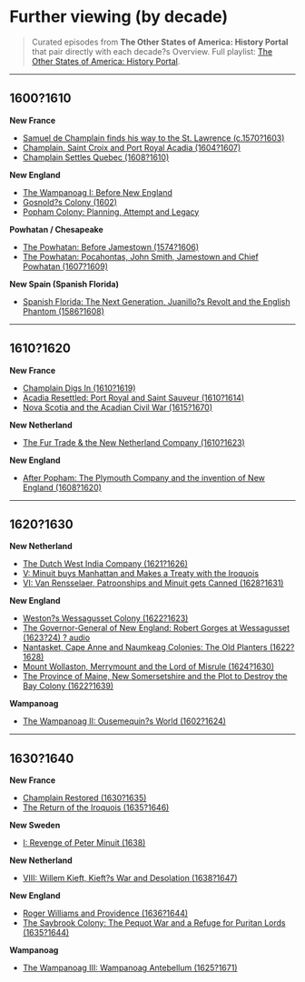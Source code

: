 # Further viewing (by decade)

> Curated episodes from **The Other States of America: History Portal** that pair directly with each decade?s Overview. Full playlist: [The Other States of America: History Portal](https://www.youtube.com/playlist?list=PLeGteAQBfysb5-NtDcw7-DkE-LgoINXy2).

---

## 1600?1610

**New France**
- [Samuel de Champlain finds his way to the St. Lawrence (c.1570?1603)](https://www.youtube.com/watch?v=Xyo_jno8brY)
- [Champlain, Saint Croix and Port Royal Acadia (1604?1607)](https://www.youtube.com/watch?v=Y5b20KVVsjU)
- [Champlain Settles Quebec (1608?1610)](https://www.youtube.com/watch?v=_LjkTVfCWAc)

**New England**
- [The Wampanoag I: Before New England](https://www.youtube.com/watch?v=iKzb7N1EPlI)
- [Gosnold?s Colony (1602)](https://www.youtube.com/watch?v=ESPQ5qs1azI)
- [Popham Colony: Planning, Attempt and Legacy](https://www.youtube.com/watch?v=YmmhYcaKvRs)

**Powhatan / Chesapeake**
- [The Powhatan: Before Jamestown (1574?1606)](https://www.youtube.com/watch?v=ZTVHGGX42ts)
- [The Powhatan: Pocahontas, John Smith, Jamestown and Chief Powhatan (1607?1609)](https://www.youtube.com/watch?v=rQjyvMYhHdQ)

**New Spain (Spanish Florida)**
- [Spanish Florida: The Next Generation, Juanillo?s Revolt and the English Phantom (1586?1608)](https://www.youtube.com/watch?v=RYqDE477GFU)

---

## 1610?1620

**New France**
- [Champlain Digs In (1610?1619)](https://www.youtube.com/watch?v=N5qUXncJQEw)
- [Acadia Resettled: Port Royal and Saint Sauveur (1610?1614)](https://www.youtube.com/watch?v=1i_vYWdmYZc)
- [Nova Scotia and the Acadian Civil War (1615?1670)](https://www.youtube.com/watch?v=62G4y03u9Wc)

**New Netherland**
- [The Fur Trade & the New Netherland Company (1610?1623)](https://www.youtube.com/watch?v=czeFItz476U)

**New England**
- [After Popham: The Plymouth Company and the invention of New England (1608?1620)](https://www.youtube.com/watch?v=A6xei_7wNuc)

---

## 1620?1630

**New Netherland**
- [The Dutch West India Company (1621?1626)](https://www.youtube.com/watch?v=dTaJvLm7290)
- [V: Minuit buys Manhattan and Makes a Treaty with the Iroquois](https://www.youtube.com/watch?v=WzsFcjppcoc)
- [VI: Van Rensselaer, Patroonships and Minuit gets Canned (1628?1631)](https://www.youtube.com/watch?v=TWs9fly-Yp0)

**New England**
- [Weston?s Wessagusset Colony (1622?1623)](https://www.youtube.com/watch?v=hZkg0vEUgGA)
- [The Governor-General of New England: Robert Gorges at Wessagusset (1623?24) ? audio](https://creators.spotify.com/pod/profile/osoa/episodes/The-Governor-General-of-New-England-Robert-Gorges-at-Wessagusset-1623-24-e2258gb)
- [Nantasket, Cape Anne and Naumkeag Colonies: The Old Planters (1622?1628)](https://www.youtube.com/watch?v=zDdCH3TFZ3Y)
- [Mount Wollaston, Merrymount and the Lord of Misrule (1624?1630)](https://www.youtube.com/watch?v=WaeyTXvix1I)
- [The Province of Maine, New Somersetshire and the Plot to Destroy the Bay Colony (1622?1639)](https://www.youtube.com/watch?v=l0qzeDt9WNA)

**Wampanoag**
- [The Wampanoag II: Ousemequin?s World (1602?1624)](https://www.youtube.com/watch?v=dGm20J-PfVk)

---

## 1630?1640

**New France**
- [Champlain Restored (1630?1635)](https://www.youtube.com/watch?v=SRE0JnfDBDU)
- [The Return of the Iroquois (1635?1646)](https://www.youtube.com/watch?v=Rayn1RbNX4I)

**New Sweden**
- [I: Revenge of Peter Minuit (1638)](https://www.youtube.com/watch?v=jgVObVwrM4U)

**New Netherland**
- [VIII: Willem Kieft, Kieft?s War and Desolation (1638?1647)](https://www.youtube.com/watch?v=_eBqxp_EEvU)

**New England**
- [Roger Williams and Providence (1636?1644)](https://www.youtube.com/watch?v=fDRJTnQKFzU)
- [The Saybrook Colony: The Pequot War and a Refuge for Puritan Lords (1635?1644)](https://www.youtube.com/watch?v=9l0PlNGDFZM)

**Wampanoag**
- [The Wampanoag III: Wampanoag Antebellum (1625?1671)](https://www.youtube.com/watch?v=NWTqNMCCF74)


